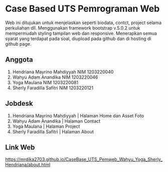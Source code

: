 # Case Based UTS Pemrograman Web
Web ini ditujukan untuk menjelaskan seperti biodata, contct, project selama perkuliahan dll. Menggunakan framework bootstrap v.5.0.2 untuk mempermudah styling tampilan web dan responsive. Menerapkan semua syarat yang terdapat pada soal, diupload pada github dan di hosting di github page.

## Anggota
1. Hendriana Mayrino Mahdiyyah	NIM 1203220040
2. Wahyu Adam Anandika NIM	1203220046
3. Yoga Maulana NIM 1203220081
4. Sherly Faradilla Safitri NIM	1203220121

## Jobdesk
1. Hendriana Mayrino Mahdiyyah |	Halaman Home dan Asset Foto
2. Wahyu Adam Anandika	| Halaman Contact
3. Yoga Maulana	| Halaman Project
4. Sherly Faradilla Safitri	| Halaman About

## Link Web
https://mrdika2703.github.io/CaseBase_UTS_Pemweb_Wahyu_Yoga_Sherly_Hendriana/about.html 
